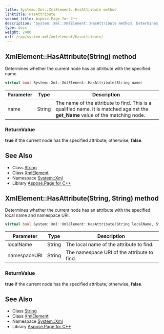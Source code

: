 ```yaml
---
title: System::Xml::XmlElement::HasAttribute method
linktitle: HasAttribute
second_title: Aspose.Page for C++
description: 'System::Xml::XmlElement::HasAttribute method. Determines whether the current node has an attribute with the specified name in C++.'
type: docs
weight: 2400
url: /cpp/system.xml/xmlelement/hasattribute/
---
```

## XmlElement::HasAttribute(String) method


Determines whether the current node has an attribute with the specified name.

```cpp
virtual bool System::Xml::XmlElement::HasAttribute(String name)
```


| Parameter | Type | Description |
| --- | --- | --- |
| name | String | The name of the attribute to find. This is a qualified name. It is matched against the **get_Name** value of the matching node. |

### ReturnValue

**true** if the current node has the specified attribute; otherwise, **false**.

## See Also

* Class [String](../../../system/string/)
* Class [XmlElement](../)
* Namespace [System::Xml](../../)
* Library [Aspose.Page for C++](../../../)
## XmlElement::HasAttribute(String, String) method


Determines whether the current node has an attribute with the specified local name and namespace URI.

```cpp
virtual bool System::Xml::XmlElement::HasAttribute(String localName, String namespaceURI)
```


| Parameter | Type | Description |
| --- | --- | --- |
| localName | String | The local name of the attribute to find. |
| namespaceURI | String | The namespace URI of the attribute to find. |

### ReturnValue

**true** if the current node has the specified attribute; otherwise, **false**.

## See Also

* Class [String](../../../system/string/)
* Class [XmlElement](../)
* Namespace [System::Xml](../../)
* Library [Aspose.Page for C++](../../../)
